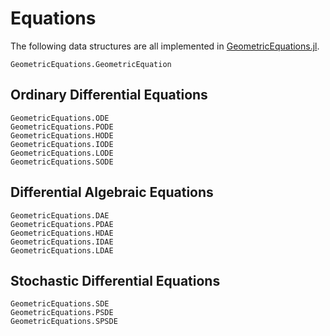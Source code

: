 
# Equations

The following data structures are all implemented in [GeometricEquations.jl](https://github.com/JuliaGNI/GeometricEquations.jl).

```@docs
GeometricEquations.GeometricEquation
```

## Ordinary Differential Equations

```@docs
GeometricEquations.ODE
GeometricEquations.PODE
GeometricEquations.HODE
GeometricEquations.IODE
GeometricEquations.LODE
GeometricEquations.SODE
```

## Differential Algebraic Equations

```@docs
GeometricEquations.DAE
GeometricEquations.PDAE
GeometricEquations.HDAE
GeometricEquations.IDAE
GeometricEquations.LDAE
```

## Stochastic Differential Equations

```@docs
GeometricEquations.SDE
GeometricEquations.PSDE
GeometricEquations.SPSDE
```
